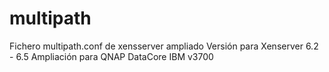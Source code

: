# multipath
Fichero multipath.conf de xensserver ampliado
Versión para Xenserver 6.2 - 6.5
Ampliación para 
QNAP
DataCore 
IBM v3700
